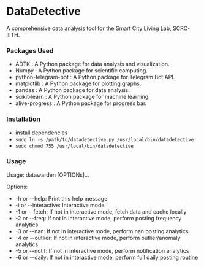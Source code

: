 # DataDetective
A comprehensive data analysis tool for the Smart City Living Lab, SCRC-IIITH.

### Packages Used
- ADTK : A Python package for data analysis and visualization.
- Numpy : A Python package for scientific computing.
- python-telegram-bot : A Python package for Telegram Bot API.
- matplotlib : A Python package for plotting graphs.
- pandas : A Python package for data analysis.
- scikit-learn : A Python package for machine learning.
- alive-progress : A Python package for progress bar.

### Installation
- install dependencies
- `sudo ln -s /path/to/datadetective.py /usr/local/bin/datadetective`
- `sudo chmod 755 /usr/local/bin/datadetective`

### Usage
Usage: datawarden [OPTIONs]...

Options:
-	-h or --help: Print this help message
-	-i or --interactive: Interactive mode
-	-1 or --fetch: If not in interactive mode, fetch data and cache locally
-	-2 or --freq: If not in interactive mode, perform posting frequency analytics
-	-3 or --nan: If not in interactive mode, perform nan posting analytics
-	-4 or --outlier: If not in interactive mode, perform outlier/anomaly analytics
-	-5 or --notif: If not in interactive mode, perform notification analytics
-	-6 or --daily: If not in interactive mode, perform full daily posting routine